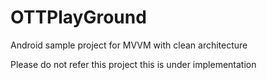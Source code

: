 # OTTPlayGround
Android sample project for MVVM with clean architecture 

Please do not refer this project this is under implementation 
